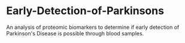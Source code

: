 # Early-Detection-of-Parkinsons
An analysis of proteomic biomarkers to determine if early detection of Parkinson's Disease is possible through blood samples.

